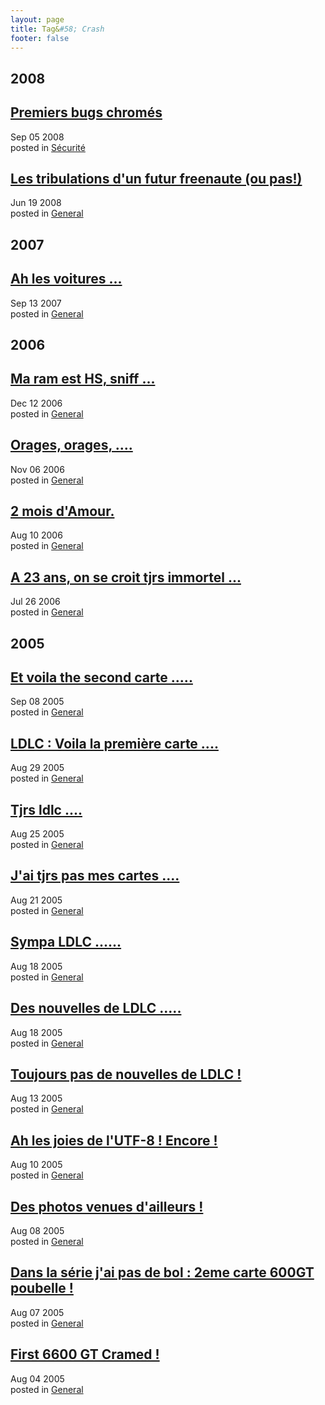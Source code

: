 ```yaml
---
layout: page
title: Tag&#58; Crash
footer: false
---
```


<div id="blog-archives" class="category">
<h2>2008</h2>

<article>
<h1><a href="/2008/09/05/premiers-bugs-chromes/index.html">Premiers bugs chromés</a></h1>
<time datetime="2008-09-05T00:00:00-06:00" pubdate><span class='month'>Sep</span> <span class='day'>05</span> <span class='year'>2008</span></time>
<footer>
<span class="categories">posted in 
<a href='/categories/sécurité/'>Sécurité</a></span>
</footer>
</article>

<article>
<h1><a href="/2008/06/19/les-tribulations-dun-futur-freenaute-ou-pas/index.html">Les tribulations d'un futur freenaute (ou pas!)</a></h1>
<time datetime="2008-06-19T00:00:00-06:00" pubdate><span class='month'>Jun</span> <span class='day'>19</span> <span class='year'>2008</span></time>
<footer>
<span class="categories">posted in 
<a href='/categories/general/'>General</a></span>
</footer>
</article>
<h2>2007</h2>

<article>
<h1><a href="/2007/09/13/ah-les-voitures/index.html">Ah les voitures ...</a></h1>
<time datetime="2007-09-13T00:00:00-06:00" pubdate><span class='month'>Sep</span> <span class='day'>13</span> <span class='year'>2007</span></time>
<footer>
<span class="categories">posted in 
<a href='/categories/general/'>General</a></span>
</footer>
</article>
<h2>2006</h2>

<article>
<h1><a href="/2006/12/12/ma-ram-est-hs-sniff/index.html">Ma ram est HS, sniff ...</a></h1>
<time datetime="2006-12-12T00:00:00-06:00" pubdate><span class='month'>Dec</span> <span class='day'>12</span> <span class='year'>2006</span></time>
<footer>
<span class="categories">posted in 
<a href='/categories/general/'>General</a></span>
</footer>
</article>

<article>
<h1><a href="/2006/11/06/orages-orages/index.html">Orages, orages, ....</a></h1>
<time datetime="2006-11-06T00:00:00-06:00" pubdate><span class='month'>Nov</span> <span class='day'>06</span> <span class='year'>2006</span></time>
<footer>
<span class="categories">posted in 
<a href='/categories/general/'>General</a></span>
</footer>
</article>

<article>
<h1><a href="/2006/08/10/2-mois-damour/index.html">2 mois d'Amour.</a></h1>
<time datetime="2006-08-10T00:00:00-06:00" pubdate><span class='month'>Aug</span> <span class='day'>10</span> <span class='year'>2006</span></time>
<footer>
<span class="categories">posted in 
<a href='/categories/general/'>General</a></span>
</footer>
</article>

<article>
<h1><a href="/2006/07/26/a-23-ans-on-se-croit-tjrs-immortel/index.html">A 23 ans, on se croit tjrs immortel ...</a></h1>
<time datetime="2006-07-26T00:00:00-06:00" pubdate><span class='month'>Jul</span> <span class='day'>26</span> <span class='year'>2006</span></time>
<footer>
<span class="categories">posted in 
<a href='/categories/general/'>General</a></span>
</footer>
</article>
<h2>2005</h2>

<article>
<h1><a href="/2005/09/08/et-voila-the-second-carte/index.html">Et voila the second carte .....</a></h1>
<time datetime="2005-09-08T00:00:00-06:00" pubdate><span class='month'>Sep</span> <span class='day'>08</span> <span class='year'>2005</span></time>
<footer>
<span class="categories">posted in 
<a href='/categories/general/'>General</a></span>
</footer>
</article>

<article>
<h1><a href="/2005/08/29/ldlc-voila-la-premiere-carte/index.html">LDLC : Voila la première carte ....</a></h1>
<time datetime="2005-08-29T00:00:00-06:00" pubdate><span class='month'>Aug</span> <span class='day'>29</span> <span class='year'>2005</span></time>
<footer>
<span class="categories">posted in 
<a href='/categories/general/'>General</a></span>
</footer>
</article>

<article>
<h1><a href="/2005/08/25/tjrs-ldlc/index.html">Tjrs ldlc ....</a></h1>
<time datetime="2005-08-25T00:00:00-06:00" pubdate><span class='month'>Aug</span> <span class='day'>25</span> <span class='year'>2005</span></time>
<footer>
<span class="categories">posted in 
<a href='/categories/general/'>General</a></span>
</footer>
</article>

<article>
<h1><a href="/2005/08/21/jai-tjrs-pas-mes-cartes/index.html">J'ai tjrs pas mes cartes ....</a></h1>
<time datetime="2005-08-21T00:00:00-06:00" pubdate><span class='month'>Aug</span> <span class='day'>21</span> <span class='year'>2005</span></time>
<footer>
<span class="categories">posted in 
<a href='/categories/general/'>General</a></span>
</footer>
</article>

<article>
<h1><a href="/2005/08/18/sympa-ldlc/index.html">Sympa LDLC ......</a></h1>
<time datetime="2005-08-18T00:00:00-06:00" pubdate><span class='month'>Aug</span> <span class='day'>18</span> <span class='year'>2005</span></time>
<footer>
<span class="categories">posted in 
<a href='/categories/general/'>General</a></span>
</footer>
</article>

<article>
<h1><a href="/2005/08/18/des-nouvelles-de-ldlc/index.html">Des nouvelles de LDLC .....</a></h1>
<time datetime="2005-08-18T00:00:00-06:00" pubdate><span class='month'>Aug</span> <span class='day'>18</span> <span class='year'>2005</span></time>
<footer>
<span class="categories">posted in 
<a href='/categories/general/'>General</a></span>
</footer>
</article>

<article>
<h1><a href="/2005/08/13/toujours-pas-de-nouvelles-de-ldlc/index.html">Toujours pas de nouvelles de LDLC !</a></h1>
<time datetime="2005-08-13T00:00:00-06:00" pubdate><span class='month'>Aug</span> <span class='day'>13</span> <span class='year'>2005</span></time>
<footer>
<span class="categories">posted in 
<a href='/categories/general/'>General</a></span>
</footer>
</article>

<article>
<h1><a href="/2005/08/10/ah-les-joies-de-lutf-8-encore/index.html">Ah les joies de l'UTF-8 ! Encore !</a></h1>
<time datetime="2005-08-10T00:00:00-06:00" pubdate><span class='month'>Aug</span> <span class='day'>10</span> <span class='year'>2005</span></time>
<footer>
<span class="categories">posted in 
<a href='/categories/general/'>General</a></span>
</footer>
</article>

<article>
<h1><a href="/2005/08/08/des-photos-venues-dailleurs/index.html">Des photos venues d'ailleurs !</a></h1>
<time datetime="2005-08-08T00:00:00-06:00" pubdate><span class='month'>Aug</span> <span class='day'>08</span> <span class='year'>2005</span></time>
<footer>
<span class="categories">posted in 
<a href='/categories/general/'>General</a></span>
</footer>
</article>

<article>
<h1><a href="/2005/08/07/dans-la-serie-jai-pas-de-bol-2eme-carte-600gt-poubelle/index.html">Dans la série j'ai pas de bol : 2eme carte 600GT poubelle !</a></h1>
<time datetime="2005-08-07T00:00:00-06:00" pubdate><span class='month'>Aug</span> <span class='day'>07</span> <span class='year'>2005</span></time>
<footer>
<span class="categories">posted in 
<a href='/categories/general/'>General</a></span>
</footer>
</article>

<article>
<h1><a href="/2005/08/04/first-6600-gt-cramed/index.html">First 6600 GT Cramed !</a></h1>
<time datetime="2005-08-04T00:00:00-06:00" pubdate><span class='month'>Aug</span> <span class='day'>04</span> <span class='year'>2005</span></time>
<footer>
<span class="categories">posted in 
<a href='/categories/general/'>General</a></span>
</footer>
</article>
</div>
